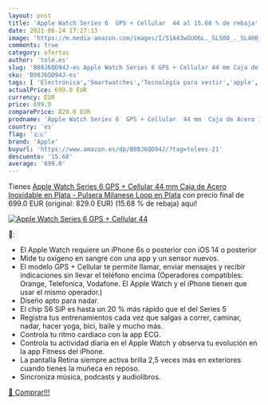 ```yaml
---
layout: post
title: 'Apple Watch Series 6  GPS + Cellular  44 al 15.68 % de rebaja'
date: 2021-06-24 17:27:13
image: 'https://m.media-amazon.com/images/I/51A43wGUO6L._SL500_._SL400_.jpg'
comments: true
category: ofertas
author: 'tole.es'
slug: 'B08J6QD94J-es Apple Watch Series 6 GPS + Cellular 44 mm Caja de Acero...'
sku: 'B08J6QD94J-es'
tags: [ 'Electrónica','Smartwatches','Tecnología para vestir','apple', ]
actualPrice: 699.0 EUR
currency: EUR
price: 699.0
comparePrice: 829.0 EUR
prodname: 'Apple Watch Series 6  GPS + Cellular  44 mm  Caja de Acero Inoxidable en Plata - Pulsera Milanese Loop en Plata'
country: 'es'
flag: '🇪🇸'
brand: 'Apple'
buyurl: 'https://www.amazon.es/dp/B08J6QD94J/?tag=tolees-21'
descuento: '15.68'
average: '699.0'
---
```


Tienes [Apple Watch Series 6  GPS + Cellular  44 mm  Caja de Acero Inoxidable en Plata - Pulsera Milanese Loop en Plata](https://www.amazon.es/dp/B08J6QD94J/?tag=tolees-21) con precio final de  699.0 EUR (original: 829.0 EUR) (15.68 %  de rebaja) aqui!

[![Apple Watch Series 6  GPS + Cellular  44](https://m.media-amazon.com/images/I/51A43wGUO6L._SL500_._SL400_.jpg)](https://www.amazon.es/dp/B08J6QD94J/?tag=tolees-21)

🔎:

- El Apple Watch requiere un iPhone 6s o posterior con iOS 14 o posterior
- Mide tu oxígeno en sangre con una app y un sensor nuevos.
- El modelo GPS + Cellular te permite llamar, enviar mensajes y recibir indicaciones sin llevar el teléfono encima (Operadores compatibles: Orange, Telefonica, Vodafone. El Apple Watch y el iPhone tienen que usar el mismo operador.)
- Diseño apto para nadar.
- El chip S6 SiP es hasta un 20 % más rápido que el del Series 5
- Registra tus entrenamientos cada vez que salgas a correr, caminar, nadar, hacer yoga, bici, baile y mucho más.
- Controla tu ritmo cardiaco con la app ECG.
- Controla tu actividad diaria en el Apple Watch y observa tu evolución en la app Fitness del iPhone.
- La pantalla Retina siempre activa brilla 2,5 veces más en exteriores cuando tienes la muñeca en reposo.
- Sincroniza música, podcasts y audiolibros.

[🛒 Comprar!!!](https://www.amazon.es/dp/B08J6QD94J/?tag=tolees-21)
